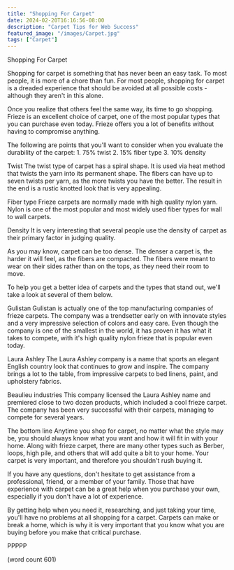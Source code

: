 ```yaml
---
title: "Shopping For Carpet"
date: 2024-02-20T16:16:56-08:00
description: "Carpet Tips for Web Success"
featured_image: "/images/Carpet.jpg"
tags: ["Carpet"]
---
```


Shopping For Carpet

Shopping for carpet is something that has never been
an easy task.  To most people, it is more of a chore
than fun.  For most people, shopping for carpet is
a dreaded experience that should be avoided at all
possible costs - although they aren't in this alone.

Once you realize that others feel the same way, its
time to go shopping.  Frieze is an excellent choice
of carpet, one of the most popular types that you 
can purchase even today.  Frieze offers you a lot
of benefits without having to compromise anything.

The following are points that you'll want to consider
when you evaluate the durability of the carpet:
	1.  75% twist
	2.  15% fiber type
	3.  10% density

Twist 
The twist type of carpet has a spiral shape.  It
is used via heat method that twists the yarn into
its permanent shape.  The fibers can have up to 
seven twists per yarn, as the more twists you have
the better.  The result in the end is a rustic
knotted look that is very appealing.

Fiber type
Frieze carpets are normally made with high quality
nylon yarn.  Nylon is one of the most popular 
and most widely used fiber types for wall to wall
carpets.  

Density
It is very interesting that several people use the
density of carpet as their primary factor in 
judging quality.  

As you may know, carpet can be too dense.  The
denser a carpet is, the harder it will feel, as
the fibers are compacted.  The fibers were meant
to wear on their sides rather than on the tops, 
as they need their room to move. 

To help you get a better idea of carpets and the
types that stand out, we'll take a look at several
of them below.

Gulistan
Gulistan is actually one of the top manufacturing
companies of frieze carpets.  The company was a
trendsetter early on with innovate styles and a
very impressive selection of colors and easy 
care.  Even though the company is one of the 
smallest in the world, it has proven it has what
it takes to compete, with it's high quality nylon
frieze that is popular even today.

Laura Ashley
The Laura Ashley company is a name that sports an
elegant English country look that continues to
grow and inspire.  The company brings a lot to
the table, from impressive carpets to bed linens,
paint, and upholstery fabrics.

Beaulieu industries
This company licensed the Laura Ashley name and
premiered close to two dozen products, which 
included a cool frieze carpet.  The company has
been very successful with their carpets, managing
to compete for several years.

The bottom line
Anytime you shop for carpet, no matter what the
style may be, you should always know what you want
and how it will fit in with your home.  Along with
frieze carpet, there are many other types such as 
Berber, loops, high pile, and others that will add
quite a bit to your home.  Your carpet is very
important, and therefore you shouldn't rush buying
it.

If you have any questions, don't hesitate to get
assistance from a professional, friend, or a member
of your family.  Those that have experience with
carpet can be a great help when you purchase your
own, especially if you don't have a lot of 
experience.

By getting help when you need it, researching, and
just taking your time, you'll have no problems at
all shopping for a carpet.  Carpets can make or
break a home, which is why it is very important that
you know what you are buying before you make that
critical purchase.

PPPPP

(word count 601)
